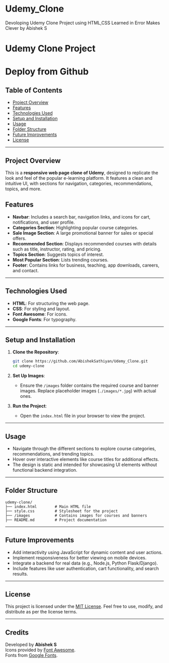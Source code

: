 # Udemy_Clone
Devoloping Udemy Clone Project using HTML,CSS Learned in Error Makes Clever by Abishek S

# Udemy Clone Project
# Deploy from Github
## Table of Contents
- [Project Overview](#project-overview)
- [Features](#features)
- [Technologies Used](#technologies-used)
- [Setup and Installation](#setup-and-installation)
- [Usage](#usage)
- [Folder Structure](#folder-structure)
- [Future Improvements](#future-improvements)
- [License](#license)

---

## Project Overview
This is a **responsive web page clone of Udemy**, designed to replicate the look and feel of the popular e-learning platform. It features a clean and intuitive UI, with sections for navigation, categories, recommendations, topics, and more.

## Features
- **Navbar**: Includes a search bar, navigation links, and icons for cart, notifications, and user profile.
- **Categories Section**: Highlighting popular course categories.
- **Sale Image Section**: A large promotional banner for sales or special offers.
- **Recommended Section**: Displays recommended courses with details such as title, instructor, rating, and pricing.
- **Topics Section**: Suggests topics of interest.
- **Most Popular Section**: Lists trending courses.
- **Footer**: Contains links for business, teaching, app downloads, careers, and contact.

---

## Technologies Used
- **HTML**: For structuring the web page.
- **CSS**: For styling and layout.
- **Font Awesome**: For icons.
- **Google Fonts**: For typography.

---

## Setup and Installation

1. **Clone the Repository**:
   ```bash
   git clone https://github.com/AbishekSathiyan/Udemy_Clone.git
   cd udemy-clone
   ```

2. **Set Up Images**:
   - Ensure the `/images` folder contains the required course and banner images. Replace placeholder images (`./images/*.jpg`) with actual ones.

3. **Run the Project**:
   - Open the `index.html` file in your browser to view the project.

---

## Usage
- Navigate through the different sections to explore course categories, recommendations, and trending topics.
- Hover over interactive elements like course titles for additional effects.
- The design is static and intended for showcasing UI elements without functional backend integration.

---

## Folder Structure
```
udemy-clone/
├── index.html        # Main HTML file
├── style.css         # Stylesheet for the project
├── /images           # Contains images for courses and banners
├── README.md         # Project documentation
```

---

## Future Improvements
- Add interactivity using JavaScript for dynamic content and user actions.
- Implement responsiveness for better viewing on mobile devices.
- Integrate a backend for real data (e.g., Node.js, Python Flask/Django).
- Include features like user authentication, cart functionality, and search results.

---

## License
This project is licensed under the [MIT License](LICENSE). Feel free to use, modify, and distribute as per the license terms.

---

## Credits
Developed by **Abishek S**  
Icons provided by [Font Awesome](https://fontawesome.com/).  
Fonts from [Google Fonts](https://fonts.google.com/).